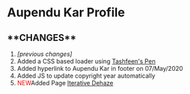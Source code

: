 <h1>Aupendu Kar Profile</h1>


<h2>**CHANGES**</h2>

<ol>
  <li><i>[previous changes]</i></li>
  <li> Added a CSS based loader using <a href="https://codepen.io/tashfene/pen/raEqrJ" target="_blank" 
            >Tashfeen's Pen</a></li>
  <li>Added hyperlink to Aupendu Kar in footer on 07/May/2020</li>
  <li>Added JS to update copyright year automatically</li>
  <li><span style="color:red;">NEW</span>Added Page <a href="https://aupendu.github.io/iterative-dehaze.html" target="_blank" id="foot_name"
            >Iterative Dehaze</a  29/July/2020</li>
</ol>

